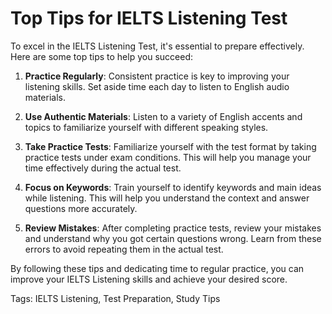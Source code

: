 # Top Tips for IELTS Listening Test

To excel in the IELTS Listening Test, it's essential to prepare effectively. Here are some top tips to help you succeed:

1. **Practice Regularly**: Consistent practice is key to improving your listening skills. Set aside time each day to listen to English audio materials.

2. **Use Authentic Materials**: Listen to a variety of English accents and topics to familiarize yourself with different speaking styles.

3. **Take Practice Tests**: Familiarize yourself with the test format by taking practice tests under exam conditions. This will help you manage your time effectively during the actual test.

4. **Focus on Keywords**: Train yourself to identify keywords and main ideas while listening. This will help you understand the context and answer questions more accurately.

5. **Review Mistakes**: After completing practice tests, review your mistakes and understand why you got certain questions wrong. Learn from these errors to avoid repeating them in the actual test.

By following these tips and dedicating time to regular practice, you can improve your IELTS Listening skills and achieve your desired score.

Tags: IELTS Listening, Test Preparation, Study Tips

